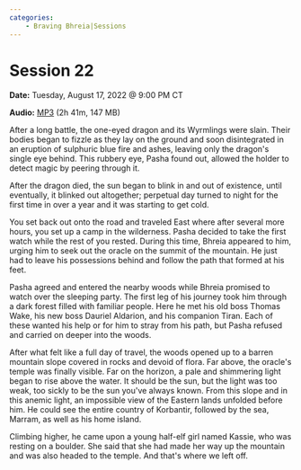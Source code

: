 ```yaml
---
categories:
    - Braving Bhreia|Sessions
---
```

# Session 22

**Date:** Tuesday, August 17, 2022 @ 9:00 PM CT

**Audio:** [MP3](https://drive.google.com/file/d/1CMD51C0R-6drDPxEeUOo4QYHhhElH4F1/view?usp=drivesdk) (2h 41m, 147 MB)

After a long battle, the one-eyed dragon and its Wyrmlings were slain. Their bodies began to fizzle as they lay on the ground and soon disintegrated in an eruption of sulphuric blue fire and ashes, leaving only the dragon's single eye behind. This rubbery eye, Pasha found out, allowed the holder to detect magic by peering through it.

After the dragon died, the sun began to blink in and out of existence, until eventually, it blinked out altogether; perpetual day turned to night for the first time in over a year and it was starting to get cold.

You set back out onto the road and traveled East where after several more hours, you set up a camp in the wilderness. Pasha decided to take the first watch while the rest of you rested. During this time, Bhreia appeared to him, urging him to seek out the oracle on the summit of the mountain. He just had to leave his possessions behind and follow the path that formed at his feet.

Pasha agreed and entered the nearby woods while Bhreia promised to watch over the sleeping party. The first leg of his journey took him through a dark forest filled with familiar people. Here he met his old boss Thomas Wake, his new boss Dauriel Aldarion, and his companion Tiran. Each of these wanted his help or for him to stray from his path, but Pasha refused and carried on deeper into the woods.

After what felt like a full day of travel, the woods opened up to a barren mountain slope covered in rocks and devoid of flora. Far above, the oracle's temple was finally visible.  Far on the horizon, a pale and shimmering light began to rise above the water. It should be the sun, but the light was too weak, too sickly to be the sun you've always known. From this slope and in this anemic light, an impossible view of the Eastern lands unfolded before him. He could see the entire country of Korbantir, followed by the sea, Marram, as well as his home island.

Climbing higher, he came upon a young half-elf girl named Kassie, who was resting on a boulder. She said that she had made her way up the mountain and was also headed to the temple. And that's where we left off.

